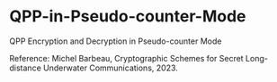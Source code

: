 # QPP-in-Pseudo-counter-Mode
QPP Encryption and Decryption in Pseudo-counter Mode

Reference: Michel Barbeau, Cryptographic Schemes for Secret Long-distance Underwater Communications, 2023.
